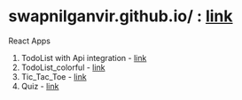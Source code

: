 # swapnilganvir.github.io/ : [link](https://swapnilganvir.github.io/ "My Calculator")

React Apps
1. TodoList with Api integration - [link]("https://codesandbox.io/p/sandbox/todolist-with-api-integration-f7tzj")
2. TodoList_colorful - [link]("https://codesandbox.io/p/sandbox/todo-list-k7soe")
4. Tic_Tac_Toe - [link]("https://codesandbox.io/p/sandbox/tic-tac-toe-hvj7w")
3. Quiz - [link]("https://codesandbox.io/p/sandbox/quiz-app-0e5uu")
